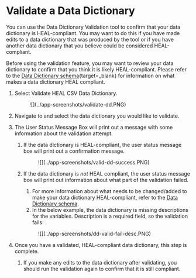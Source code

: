 # Validate a Data Dictionary

You can use the Data Dictionary Validation tool to confirm that your data dictionary is HEAL-compliant. You may want to do this if you have made edits to a data dictionary that was produced by the tool or if you have another data dictionary that you believe could be considered HEAL-compliant.

Before using the validation feature, you may want to review your data dictionary to confirm that you think it is likely HEAL-compliant. Please refer to the [Data Dictionary schema](../schemas/md_data_dict.md){target=_blank} for information on what makes a data dictionary HEAL compliant.

1. Select Validate HEAL CSV Data Dictionary.
    <figure markdown>
        ![](../app-screenshots/validate-dd.PNG)
        <figcaption></figcaption>
    </figure>

2. Navigate to and select the data dictionary you would like to validate.
3. The User Status Message Box will print out a message with some information about the validation attempt.
    1. If the data dictionary is HEAL-compliant, the user status message box will print out a confirmation message.

        <figure markdown>
            ![](../app-screenshots/valid-dd-success.PNG)
            <figcaption></figcaption>
        </figure>

    2. If the data dictionary is *not* HEAL compliant, the user status message box will print out information about what part of the validation failed.
        1. For more information about what needs to be changed/added to make your data dictionary HEAL-compliant, refer to the [Data Dictionary schema](../schemas/md_data_dict.md).
        2. In the below example, the data dictionary is missing descriptions for the variables. Description is a required field, so the validation fails.

        <figure markdown>
            ![](../app-screenshots/dd-valid-fail-desc.PNG)
            <figcaption></figcaption>
        </figure>

4. Once you have a validated, HEAL-compliant data dictionary, this step is complete. 
    1. If you make any edits to the data dictionary after validating, you should run the validation again to confirm that it is still compliant.